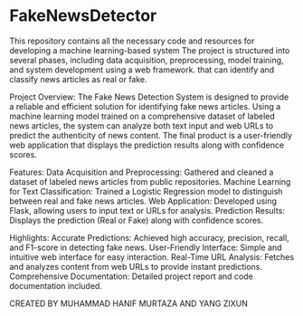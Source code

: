 # FakeNewsDetector
This repository contains all the necessary code and resources for developing a machine learning-based system The project is structured into several phases, including data acquisition, preprocessing, model training, and system development using a web framework. that can identify and classify news articles as real or fake. 

Project Overview:
The Fake News Detection System is designed to provide a reliable and efficient solution for identifying fake news articles. Using a machine learning model trained on a comprehensive dataset of labeled news articles, the system can analyze both text input and web URLs to predict the authenticity of news content. The final product is a user-friendly web application that displays the prediction results along with confidence scores.

Features:
Data Acquisition and Preprocessing: Gathered and cleaned a dataset of labeled news articles from public repositories.
Machine Learning for Text Classification: Trained a Logistic Regression model to distinguish between real and fake news articles.
Web Application: Developed using Flask, allowing users to input text or URLs for analysis.
Prediction Results: Displays the prediction (Real or Fake) along with confidence scores.

Highlights:
Accurate Predictions: Achieved high accuracy, precision, recall, and F1-score in detecting fake news.
User-Friendly Interface: Simple and intuitive web interface for easy interaction.
Real-Time URL Analysis: Fetches and analyzes content from web URLs to provide instant predictions.
Comprehensive Documentation: Detailed project report and code documentation included.

CREATED BY MUHAMMAD HANIF MURTAZA AND YANG ZIXUN
